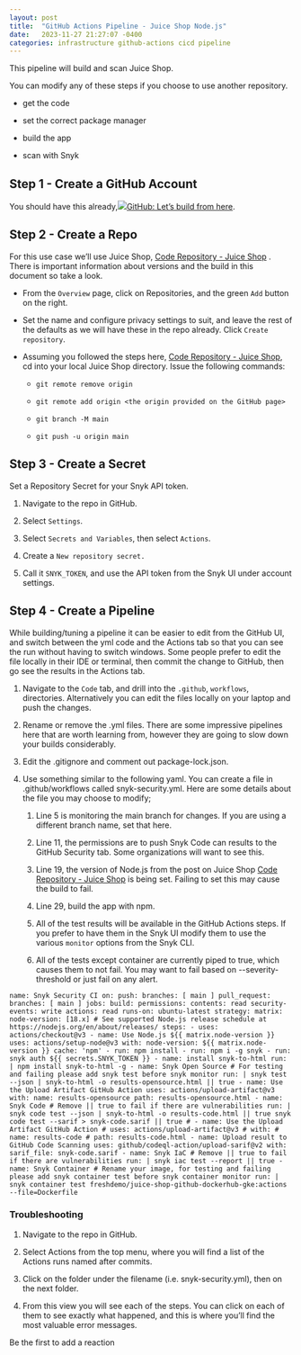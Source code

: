 ```yaml
---
layout: post
title:  "GitHub Actions Pipeline - Juice Shop Node.js"
date:   2023-11-27 21:27:07 -0400
categories: infrastructure github-actions cicd pipeline
---
```

This pipeline will build and scan Juice Shop.

You can modify any of these steps if you choose to use another repository.

-   get the code
    
-   set the correct package manager
    
-   build the app
    
-   scan with Snyk
    

## Step 1 - Create a GitHub Account

You should have this already,[![](GitHub%20Actions%20-%20Juice%20Shop%20Node.js%20-%20Stephen%20Perciballi%20-%20Confluence/fluidicon.png)GitHub: Let’s build from here](https://www.github.com/).

## Step 2 - Create a Repo

For this use case we’ll use Juice Shop, [Code Repository - Juice Shop](https://snyksec.atlassian.net/wiki/spaces/~629db3cb76c0360069f263e7/blog/2023/11/16/1749254232) . There is important information about versions and the build in this document so take a look.

-   From the `Overview` page, click on Repositories, and the green `Add` button on the right.
    
-   Set the name and configure privacy settings to suit, and leave the rest of the defaults as we will have these in the repo already. Click `Create repository`.
    
-   Assuming you followed the steps here, [Code Repository - Juice Shop](https://snyksec.atlassian.net/wiki/spaces/~629db3cb76c0360069f263e7/blog/2023/11/16/1749254232), cd into your local Juice Shop directory. Issue the following commands:
    
    -   `git remote remove origin`
        
    -   `git remote add origin <the origin provided on the GitHub page>`
        
    -   `git branch -M main`
        
    -   `git push -u origin main`
        

## Step 3 - Create a Secret

Set a Repository Secret for your Snyk API token.

1.  Navigate to the repo in GitHub.
    
2.  Select `Settings`.
    
3.  Select `Secrets and Variables`, then select `Actions`.
    
4.  Create a `New repository secret.`
    
5.  Call it `SNYK_TOKEN`, and use the API token from the Snyk UI under account settings.
    

## Step 4 - Create a Pipeline

While building/tuning a pipeline it can be easier to edit from the GitHub UI, and switch between the yml code and the Actions tab so that you can see the run without having to switch windows. Some people prefer to edit the file locally in their IDE or terminal, then commit the change to GitHub, then go see the results in the Actions tab.

1.  Navigate to the `Code` tab, and drill into the `.github`, `workflows`, directories. Alternatively you can edit the files locally on your laptop and push the changes.
    
2.  Rename or remove the .yml files. There are some impressive pipelines here that are worth learning from, however they are going to slow down your builds considerably.
    
3.  Edit the .gitignore and comment out package-lock.json.
    
4.  Use something similar to the following yaml. You can create a file in .github/workflows called snyk-security.yml. Here are some details about the file you may choose to modify;
    
    1.  Line 5 is monitoring the main branch for changes. If you are using a different branch name, set that here.
        
    2.  Line 11, the permissions are to push Snyk Code can results to the GitHub Security tab. Some organizations will want to see this.
        
    3.  Line 19, the version of Node.js from the post on Juice Shop [Code Repository - Juice Shop](https://snyksec.atlassian.net/wiki/spaces/~629db3cb76c0360069f263e7/blog/2023/11/16/1749254232) is being set. Failing to set this may cause the build to fail.
        
    4.  Line 29, build the app with npm.
        
    5.  All of the test results will be available in the GitHub Actions steps. If you prefer to have them in the Snyk UI modify them to use the various `monitor` options from the Snyk CLI.
        
    6.  All of the tests except container are currently piped to true, which causes them to not fail. You may want to fail based on --severity-threshold or just fail on any alert.
        

`name: Snyk Security CI on: push: branches: [ main ] pull_request: branches: [ main ] jobs: build: permissions: contents: read security-events: write actions: read runs-on: ubuntu-latest strategy: matrix: node-version: [18.x] # See supported Node.js release schedule at https://nodejs.org/en/about/releases/ steps: - uses: actions/checkout@v3 - name: Use Node.js ${{ matrix.node-version }} uses: actions/setup-node@v3 with: node-version: ${{ matrix.node-version }} cache: 'npm' - run: npm install - run: npm i -g snyk - run: snyk auth ${{ secrets.SNYK_TOKEN }} - name: install snyk-to-html run: | npm install snyk-to-html -g - name: Snyk Open Source # For testing and failing please add snyk test before snyk monitor run: | snyk test --json | snyk-to-html -o results-opensource.html || true - name: Use the Upload Artifact GitHub Action uses: actions/upload-artifact@v3 with: name: results-opensource path: results-opensource.html - name: Snyk Code # Remove || true to fail if there are vulnerabilities run: | snyk code test --json | snyk-to-html -o results-code.html || true snyk code test --sarif > snyk-code.sarif || true # - name: Use the Upload Artifact GitHub Action # uses: actions/upload-artifact@v3 # with: # name: results-code # path: results-code.html - name: Upload result to GitHub Code Scanning uses: github/codeql-action/upload-sarif@v2 with: sarif_file: snyk-code.sarif - name: Snyk IaC # Remove || true to fail if there are vulnerabilities run: | snyk iac test --report || true - name: Snyk Container # Rename your image, for testing and failing please add snyk container test before snyk container monitor run: | snyk container test freshdemo/juice-shop-github-dockerhub-gke:actions --file=Dockerfile`

### Troubleshooting

1.  Navigate to the repo in GitHub.
    
2.  Select Actions from the top menu, where you will find a list of the Actions runs named after commits.
    
3.  Click on the folder under the filename (i.e. snyk-security.yml), then on the next folder.
    
4.  From this view you will see each of the steps. You can click on each of them to see exactly what happened, and this is where you’ll find the most valuable error messages.
    

Be the first to add a reaction